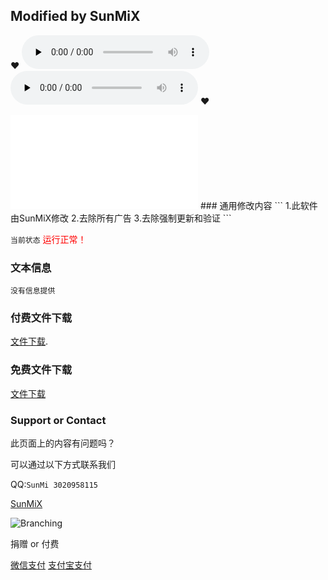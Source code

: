 ## Modified by SunMiX
♥
<audio id="audio" controls="" preload="none">
      <source id="mp3" src="https://onedrive.gimhoy.com/sharepoint/aHR0cHM6Ly9qaWE2NjYtbXkuc2hhcmVwb2ludC5jb20vOnU6L2cvcGVyc29uYWwvc3VubWl4X3hreF9tZS9FVndBYnl1UVVkTk5vaTgzQm9MbXBGQUJzMVRYcld5QUU2Y0xWYUNRM0JjTnRRP2U9VjJWdkwz.mp3">
      </audio>
<audio id="audio" controls="" preload="none">
      <source id="mp3" src="https://jia666-my.sharepoint.com/personal/sunmix_xkx_me/Documents/bbb9df0c282cdafc4b6200db2ac7257b.mp3?App=OneDriveWebVideo">
      </audio>
♥
<iframe src="//player.bilibili.com/player.html?aid=882747701&bvid=BV1oK4y1r7Ds&cid=174254752&page=1" scrolling="no" border="0" frameborder="no" framespacing="0" allowfullscreen="true"> </iframe>
### 通用修改内容
```
1.此软件由SunMiX修改
2.去除所有广告
3.去除强制更新和验证
```

`当前状态` <font color="#FF0000">运行正常！</font>

### 文本信息
```
没有信息提供
```
### 付费文件下载
[文件下载](https://www.lanzous.com/b0159ajni).


### 免费文件下载
[文件下载](https://www.lanzous.com/b0159arve)


### Support or Contact

此页面上的内容有问题吗？

可以通过以下方式联系我们

QQ:`SunMi 3020958115`


[SunMiX](!https://cdn130.picsart.com/324709302005201.jpg?type=webp&to=min&r=640)

![Branching](https://guides.github.com/activities/hello-world/branching.png)


捐赠 or 付费

[微信支付](https://static.wenshushu.cn/uf/26lmbli5qav/img?st=d3NzOjI2M2twNGlhbzJ2LkRTRUt0&op=zmmw-1200)
[支付宝支付](https://static.wenshushu.cn/uf/26lmbli5qav/img?st=d3NzOjI2M2twNGlhbzJ2LkRTRUt0&op=zmmw-1200)



